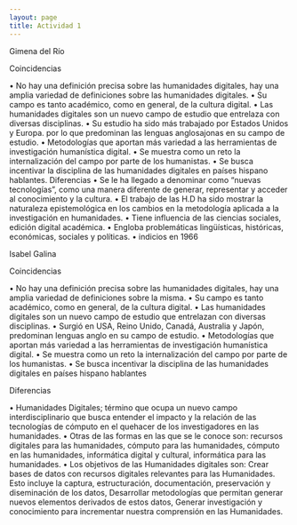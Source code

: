 ```yaml
---
layout: page
title: Actividad 1 
---
```




Gimena del Río

Coincidencias

•	No hay una definición precisa sobre las humanidades digitales, hay una amplia variedad de definiciones sobre las humanidades digitales.
•	Su campo es tanto académico, como en general, de la cultura digital.
•	Las humanidades digitales son un nuevo campo de estudio que entrelaza con diversas disciplinas.
•	Su estudio ha sido más trabajado por Estados Unidos y Europa. por lo que predominan las lenguas anglosajonas en su campo de estudio.
•	Metodologías que aportan más variedad a las herramientas de investigación humanística digital.
•	Se muestra como un reto la internalización del campo por parte de los humanistas.
•	Se busca incentivar la disciplina de las humanidades digitales en países hispano hablantes.
Diferencias
•	Se le ha llegado a denominar como “nuevas tecnologías”, como una manera diferente de generar, representar y acceder al conocimiento y la cultura.
•	El trabajo de las H.D ha sido mostrar la naturaleza epistemológica en los cambios en la metodología aplicada a la investigación en humanidades.
•	Tiene influencia de las ciencias sociales, edición digital académica.
•	Engloba problemáticas lingüísticas, históricas, económicas, sociales y políticas.
•	indicios en 1966

Isabel Galina

Coincidencias

•	No hay una definición precisa sobre las humanidades digitales, hay una amplia variedad de definiciones sobre la misma.
•	Su campo es tanto académico, como en general, de la cultura digital.
•	Las humanidades digitales son un nuevo campo de estudio que entrelazan con diversas disciplinas.
•	Surgió en USA, Reino Unido, Canadá, Australia y Japón, predominan lenguas anglo en su campo de estudio.
•	Metodologías que aportan más variedad a las herramientas de investigación humanística digital.
•	Se muestra como un reto la internalización del campo por parte de los humanistas.
•	Se busca incentivar la disciplina de las humanidades digitales en países hispano hablantes

Diferencias

•	Humanidades Digitales; término que ocupa un nuevo campo interdisciplinario que busca entender el impacto y la relación de las tecnologías de cómputo en el quehacer de los investigadores en las humanidades.
•	Otras de las formas en las que se le conoce son: recursos digitales para las humanidades, cómputo para las humanidades, cómputo en las humanidades, informática digital y cultural, informática para las humanidades.
•	Los objetivos de las Humanidades digitales son: Crear bases de datos con recursos digitales relevantes para las Humanidades. Esto incluye la captura, estructuración, documentación, preservación y diseminación de los datos, Desarrollar metodologías que permitan generar nuevos elementos derivados de estos datos, Generar investigación y conocimiento para incrementar nuestra comprensión en las Humanidades.
